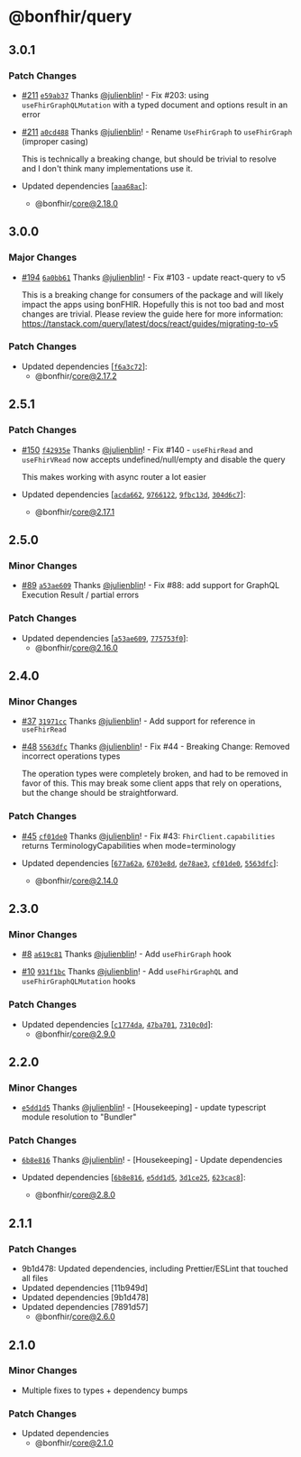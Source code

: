 # @bonfhir/query

## 3.0.1

### Patch Changes

- [#211](https://github.com/bonfhir/bonfhir/pull/211) [`e59ab37`](https://github.com/bonfhir/bonfhir/commit/e59ab37dc211f533d48fa53711f7d05a8dc727a1) Thanks [@julienblin](https://github.com/julienblin)! - Fix #203: using `useFhirGraphQLMutation` with a typed document and options result in an error

- [#211](https://github.com/bonfhir/bonfhir/pull/211) [`a0cd488`](https://github.com/bonfhir/bonfhir/commit/a0cd4880c1312e4c622ed0490b19a7aa149dd4e2) Thanks [@julienblin](https://github.com/julienblin)! - Rename `UseFhirGraph` to `useFhirGraph` (improper casing)

  This is technically a breaking change, but should be trivial to resolve and I don't think many implementations use it.

- Updated dependencies [[`aaa68ac`](https://github.com/bonfhir/bonfhir/commit/aaa68ac717478791607d72065255316ce8217238)]:
  - @bonfhir/core@2.18.0

## 3.0.0

### Major Changes

- [#194](https://github.com/bonfhir/bonfhir/pull/194) [`6a0bb61`](https://github.com/bonfhir/bonfhir/commit/6a0bb61b4d6e9b971c9cd63488b24c9231d9150c) Thanks [@julienblin](https://github.com/julienblin)! - Fix #103 - update react-query to v5

  This is a breaking change for consumers of the package and will likely impact the apps using bonFHIR.
  Hopefully this is not too bad and most changes are trivial.
  Please review the guide here for more information: https://tanstack.com/query/latest/docs/react/guides/migrating-to-v5

### Patch Changes

- Updated dependencies [[`f6a3c72`](https://github.com/bonfhir/bonfhir/commit/f6a3c72642654cf5c09a75789a9415150b95aeca)]:
  - @bonfhir/core@2.17.2

## 2.5.1

### Patch Changes

- [#150](https://github.com/bonfhir/bonfhir/pull/150) [`f42935e`](https://github.com/bonfhir/bonfhir/commit/f42935e8dbc38602e6a763a5cca0018c6401b97a) Thanks [@julienblin](https://github.com/julienblin)! - Fix #140 - `useFhirRead` and `useFhirVRead` now accepts undefined/null/empty and disable the query

  This makes working with async router a lot easier

- Updated dependencies [[`acda662`](https://github.com/bonfhir/bonfhir/commit/acda6629c0af50ce5824501a9f01b1dc595e0dda), [`9766122`](https://github.com/bonfhir/bonfhir/commit/97661222b439b9a9174fd340fbab1a0cc7ff0b43), [`9fbc13d`](https://github.com/bonfhir/bonfhir/commit/9fbc13d09c50aed82626b910560f3fb525142cdd), [`304d6c7`](https://github.com/bonfhir/bonfhir/commit/304d6c7868a352d2baad95dbd98cb8bd2b2848de)]:
  - @bonfhir/core@2.17.1

## 2.5.0

### Minor Changes

- [#89](https://github.com/bonfhir/bonfhir/pull/89) [`a53ae609`](https://github.com/bonfhir/bonfhir/commit/a53ae6092577d373ef97c3ddf5f6a1e826096640) Thanks [@julienblin](https://github.com/julienblin)! - Fix #88: add support for GraphQL Execution Result / partial errors

### Patch Changes

- Updated dependencies [[`a53ae609`](https://github.com/bonfhir/bonfhir/commit/a53ae6092577d373ef97c3ddf5f6a1e826096640), [`775753f0`](https://github.com/bonfhir/bonfhir/commit/775753f0cc1ec05f6c853301a2abe413a75e719f)]:
  - @bonfhir/core@2.16.0

## 2.4.0

### Minor Changes

- [#37](https://github.com/bonfhir/bonfhir/pull/37) [`31971cc`](https://github.com/bonfhir/bonfhir/commit/31971ccbbb3111d99e06ca3d240baaa4fe073a68) Thanks [@julienblin](https://github.com/julienblin)! - Add support for reference in `useFhirRead`

- [#48](https://github.com/bonfhir/bonfhir/pull/48) [`5563dfc`](https://github.com/bonfhir/bonfhir/commit/5563dfc86995c2ae175c52f05e568481ce176954) Thanks [@julienblin](https://github.com/julienblin)! - Fix #44 - Breaking Change: Removed incorrect operations types

  The operation types were completely broken, and had to be removed in favor of this.
  This may break some client apps that rely on operations, but the change should be straightforward.

### Patch Changes

- [#45](https://github.com/bonfhir/bonfhir/pull/45) [`cf01de0`](https://github.com/bonfhir/bonfhir/commit/cf01de0d5c740c28c446ef410acecf9dcf2f1c3a) Thanks [@julienblin](https://github.com/julienblin)! - Fix #43: `FhirClient.capabilities` returns TerminologyCapabilities when mode=terminology

- Updated dependencies [[`677a62a`](https://github.com/bonfhir/bonfhir/commit/677a62a547cfe31831b409e9a7757a302f1cdd91), [`6703e8d`](https://github.com/bonfhir/bonfhir/commit/6703e8d74804fc62eebabb5935de7be82a3bf999), [`de78ae3`](https://github.com/bonfhir/bonfhir/commit/de78ae343c1a852b351332b4c7173365c1e1cb2e), [`cf01de0`](https://github.com/bonfhir/bonfhir/commit/cf01de0d5c740c28c446ef410acecf9dcf2f1c3a), [`5563dfc`](https://github.com/bonfhir/bonfhir/commit/5563dfc86995c2ae175c52f05e568481ce176954)]:
  - @bonfhir/core@2.14.0

## 2.3.0

### Minor Changes

- [#8](https://github.com/bonfhir/bonfhir/pull/8) [`a619c81`](https://github.com/bonfhir/bonfhir/commit/a619c81355406a75917b4ad5122223621b287673) Thanks [@julienblin](https://github.com/julienblin)! - Add `useFhirGraph` hook

- [#10](https://github.com/bonfhir/bonfhir/pull/10) [`931f1bc`](https://github.com/bonfhir/bonfhir/commit/931f1bcf67b03eca749d7291cdb25274a4e9ade8) Thanks [@julienblin](https://github.com/julienblin)! - Add `useFhirGraphQL` and `useFhirGraphQLMutation` hooks

### Patch Changes

- Updated dependencies [[`c1774da`](https://github.com/bonfhir/bonfhir/commit/c1774da720175e1131919fd16faa79a402aac6ea), [`47ba701`](https://github.com/bonfhir/bonfhir/commit/47ba7010975779d8761e9cf3773764f0fb5e1232), [`7310c0d`](https://github.com/bonfhir/bonfhir/commit/7310c0d07e95b82edde9b5662d76afcfbd04a868)]:
  - @bonfhir/core@2.9.0

## 2.2.0

### Minor Changes

- [`e5dd1d5`](https://github.com/bonfhir/bonfhir/commit/e5dd1d5411f4ae68ecff706f2f0277ab766e7aac) Thanks [@julienblin](https://github.com/julienblin)! - [Housekeeping] - update typescript module resolution to "Bundler"

### Patch Changes

- [`6b8e816`](https://github.com/bonfhir/bonfhir/commit/6b8e8164afea6c06de22bf8e1313b29057a9ff6e) Thanks [@julienblin](https://github.com/julienblin)! - [Housekeeping] - Update dependencies

- Updated dependencies [[`6b8e816`](https://github.com/bonfhir/bonfhir/commit/6b8e8164afea6c06de22bf8e1313b29057a9ff6e), [`e5dd1d5`](https://github.com/bonfhir/bonfhir/commit/e5dd1d5411f4ae68ecff706f2f0277ab766e7aac), [`3d1ce25`](https://github.com/bonfhir/bonfhir/commit/3d1ce25cbc26d6b272f1388fd3210abea52ac50e), [`623cac8`](https://github.com/bonfhir/bonfhir/commit/623cac852d3f84ff5209282069a0d1d95a8b30cc)]:
  - @bonfhir/core@2.8.0

## 2.1.1

### Patch Changes

- 9b1d478: Updated dependencies, including Prettier/ESLint that touched all files
- Updated dependencies [11b949d]
- Updated dependencies [9b1d478]
- Updated dependencies [7891d57]
  - @bonfhir/core@2.6.0

## 2.1.0

### Minor Changes

- Multiple fixes to types + dependency bumps

### Patch Changes

- Updated dependencies
  - @bonfhir/core@2.1.0
